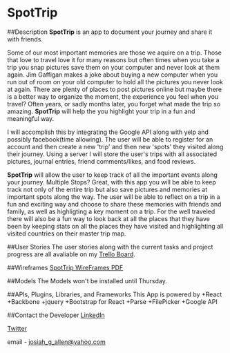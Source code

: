 # SpotTrip
##Description
**SpotTrip** is an app to document your journey and share it with friends.

Some of our most important memories are those we aquire on a trip.  Those that love to travel love it for many reasons but often times when you take a trip you snap pictures save them on your computer and never look at them again.  Jim Gaffigan makes a joke about buying a new computer when you run out of room on your old computer to hold all the pictures you never look at again. There are plenty of places to post pictures online but maybe there is a better way to organize the moment, the experience you feel when you travel?  Often years, or sadly months later, you forget what made the trip so amazing. **SpotTrip** will help the you highlight your trip in a fun and meaningful way.  

I will accomplish this by integrating the Google API along with yelp and possibly facebook(time allowing).  The user will be able to register for an account and then create a new 'trip' and then new 'spots' they visited along their journey.  Using a server I will store the user's trips with all associated pictures, journal entries, friend comments/likes, and food reviews.

**SpotTrip** will allow the user to keep track of all the important events along your journey.  Multiple Stops? Great, with this app you will be able to keep track not only of the entire trip but also save pictures and memories at important spots along the way.  The user will be able to reflect on a trip in a fun and exciting way and choose to share these memories with friends and family, as well as highligting a key moment on a trip.  For the well traveled there will also be a fun way to look back at all the places that they have been by keeping stats on all the places they have visited and highlighting all visited countries on their master trip map.

##User Stories
The user stories along with the current tasks and project progress are all avaliable on my [Trello Board](https://trello.com/b/rW9B1Q1Z/spottrip).

##Wireframes
[SpotTrip WireFrames PDF](/images/SpotTripWireFrames.pdf)

##Models
The Models won't be installed until Thursday.

##APIs, Plugins, Libraries, and Frameworks
This App is powered by 
  +React
  +Backbone
  +jquery
  +Bootstrap for React
  +Parse
  +FilePicker
  +Google API

##Contact the Developer
[LinkedIn](https://www.linkedin.com/in/josiahgallen)

[Twitter](https://twitter.com/jygajojo)

email - josiah_g_allen@yahoo.com